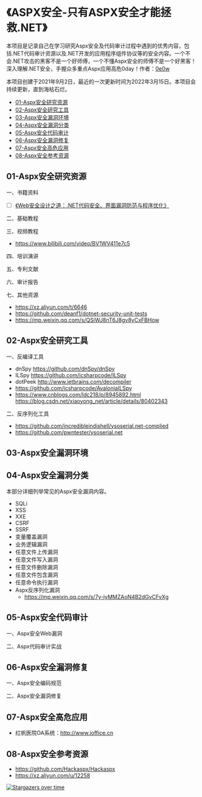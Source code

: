 # 《ASPX安全-只有ASPX安全才能拯救.NET》

本项目是记录自己在学习研究Aspx安全及代码审计过程中遇到的优秀内容，包括.NET代码审计资源以及.NET开发的应用程序组件协议等的安全内容。一个不会.NET攻击的黑客不是一个好师傅，一个不懂Aspx安全的师傅不是一个好黑客！深入理解.NET安全，手握众多重点Aspx应用高危0day！作者：[0e0w](https://github.com/0e0w)

本项目创建于2021年9月2日，最近的一次更新时间为2022年3月15日。本项目会持续更新，直到海枯石烂。

- [01-Aspx安全研究资源](https://github.com/Hackaspx/Hackaspx#01-aspx%E5%AE%89%E5%85%A8%E7%A0%94%E7%A9%B6%E8%B5%84%E6%BA%90)
- [02-Aspx安全研究工具](https://github.com/Hackaspx/Hackaspx#02-aspx%E5%AE%89%E5%85%A8%E7%A0%94%E7%A9%B6%E5%B7%A5%E5%85%B7)
- [03-Aspx安全漏洞环境](https://github.com/Hackaspx/Hackaspx#03-aspx%E5%AE%89%E5%85%A8%E6%BC%8F%E6%B4%9E%E7%8E%AF%E5%A2%83)
- [04-Aspx安全漏洞分类](https://github.com/Hackaspx/Hackaspx#04-aspx%E5%AE%89%E5%85%A8%E6%BC%8F%E6%B4%9E%E5%88%86%E7%B1%BB)
- [05-Aspx安全代码审计](https://github.com/Hackaspx/Hackaspx#05-aspx%E5%AE%89%E5%85%A8%E4%BB%A3%E7%A0%81%E5%AE%A1%E8%AE%A1)
- [06-Aspx安全漏洞修复](https://github.com/Hackaspx/Hackaspx#06-aspx%E5%AE%89%E5%85%A8%E6%BC%8F%E6%B4%9E%E4%BF%AE%E5%A4%8D)
- [07-Aspx安全高危应用](https://github.com/Hackaspx/Hackaspx#07-aspx%E5%AE%89%E5%85%A8%E9%AB%98%E5%8D%B1%E5%BA%94%E7%94%A8)
- [08-Aspx安全参考资源](https://github.com/Hackaspx/Hackaspx#08-aspx%E5%AE%89%E5%85%A8%E5%8F%82%E8%80%83%E8%B5%84%E6%BA%90)

## 01-Aspx安全研究资源

一、书籍资料
- [ ] [《Web安全设计之道：.NET代码安全、界面漏洞防范与程序优化》](https://item.jd.com/10044187232752.html)

二、基础教程

三、视频教程
- https://www.bilibili.com/video/BV1WV411e7c5

四、培训演讲

五、专利文献

六、审计报告

七、其他资源
- https://xz.aliyun.com/t/6646
- https://github.com/deanf1/dotnet-security-unit-tests
- https://mp.weixin.qq.com/s/QSiWJ8nT6J8gv8yCxFBHow

## 02-Aspx安全研究工具

一、反编译工具
- dnSpy https://github.com/dnSpy/dnSpy
- ILSpy https://github.com/icsharpcode/ILSpy
- dotPeek http://www.jetbrains.com/decompiler
- https://github.com/icsharpcode/AvaloniaILSpy
- https://www.cnblogs.com/ldc218/p/8945892.html
https://blog.csdn.net/xiaoyong_net/article/details/80402343

二、反序列化工具
- https://github.com/incredibleindishell/ysoserial.net-complied
- https://github.com/pwntester/ysoserial.net

## 03-Aspx安全漏洞环境

## 04-Aspx安全漏洞分类

本部分详细列举常见的Aspx安全漏洞内容。

- SQLi
- XSS
- XXE
- CSRF
- SSRF
- 变量覆盖漏洞
- 业务逻辑漏洞
- 任意文件上传漏洞
- 任意文件写入漏洞
- 任意文件删除漏洞
- 任意文件包含漏洞
- 任意命令执行漏洞
- Aspx反序列化漏洞
  - https://mp.weixin.qq.com/s/7y-iyMMZAoN4B2dGvCFvXg

## 05-Aspx安全代码审计

一、Aspx安全Web漏洞

二、Aspx代码审计实战

## 06-Aspx安全漏洞修复

一、Aspx安全编码规范

二、Aspx安全漏洞修复

## 07-Aspx安全高危应用

- 红帆医院OA系统：http://www.ioffice.cn

## 08-Aspx安全参考资源

- https://github.com/Hackaspx/Hackaspx
- https://xz.aliyun.com/u/12258

[![Stargazers over time](https://starchart.cc//Hackaspx/Hackaspx.svg)](https://starchart.cc/Hackaspx/Hackaspx)